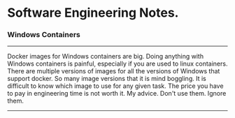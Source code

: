 # Software Engineering Notes.

### Windows Containers

---
Docker images for Windows containers are big. Doing anything with Windows containers is painful, especially if you are used to linux containers. There are multiple versions of images for all the versions of Windows that support docker. So many image versions that it is mind boggling. It is difficult to know which image to use for any given task. The price you have to pay in engineering time is not worth it. My advice. Don't use them. Ignore them.

---
